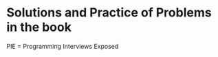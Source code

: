 Solutions and Practice of Problems in the book
=================================================
PIE = Programming Interviews Exposed

